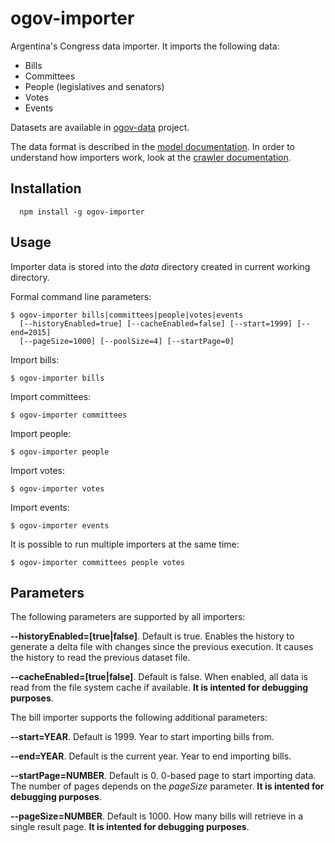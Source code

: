 ogov-importer
=============

Argentina's Congress data importer. It imports the following data:

* Bills
* Committees
* People (legislatives and senators)
* Votes
* Events

Datasets are available in [ogov-data](https://github.com/seykron/ogov-data)
project.

The data format is described in the [model documentation](docs/model.md). In
order to understand how importers work, look at the [crawler
documentation](docs/crawler.md).

## Installation

```
  npm install -g ogov-importer
```

## Usage

Importer data is stored into the *data* directory created in current working
directory.

Formal command line parameters:

```
$ ogov-importer bills|committees|people|votes|events
  [--historyEnabled=true] [--cacheEnabled=false] [--start=1999] [--end=2015]
  [--pageSize=1000] [--poolSize=4] [--startPage=0]
```

Import bills:

```
$ ogov-importer bills
```

Import committees:

```
$ ogov-importer committees
```

Import people:

```
$ ogov-importer people
```

Import votes:

```
$ ogov-importer votes
```

Import events:

```
$ ogov-importer events
```

It is possible to run multiple importers at the same time:

```
$ ogov-importer committees people votes
```

## Parameters

The following parameters are supported by all importers:

**--historyEnabled=[true|false]**. Default is true. Enables the history to
generate a delta file with changes since the previous execution. It causes the
history to read the previous dataset file.

**--cacheEnabled=[true|false]**. Default is false. When enabled, all data is
read from the file system cache if available. **It is intented for debugging
purposes**.

The bill importer supports the following additional parameters:

**--start=YEAR**. Default is 1999. Year to start importing bills from.

**--end=YEAR**. Default is the current year. Year to end importing bills.

**--startPage=NUMBER**. Default is 0. 0-based page to start importing data. The
number of pages depends on the *pageSize* parameter. **It is intented for
debugging purposes**.

**--pageSize=NUMBER**. Default is 1000. How many bills will retrieve in a single
result page. **It is intented for debugging purposes**.
